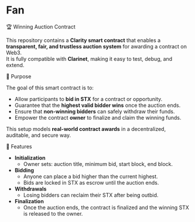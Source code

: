# Fan
🏆 Winning Auction Contract 

This repository contains a **Clarity smart contract** that enables a **transparent, fair, and trustless auction system** for awarding a contract on Web3.  
It is fully compatible with **Clarinet**, making it easy to test, debug, and extend.

 🎯 Purpose

The goal of this smart contract is to:
- Allow participants to **bid in STX** for a contract or opportunity.  
- Guarantee that the **highest valid bidder wins** once the auction ends.  
- Ensure that **non-winning bidders** can safely withdraw their funds.  
- Empower the contract **owner** to finalize and claim the winning funds.  

This setup models **real-world contract awards** in a decentralized, auditable, and secure way.

🚀 Features

- **Initialization**
  - Owner sets: auction title, minimum bid, start block, end block.  
- **Bidding**
  - Anyone can place a bid higher than the current highest.  
  - Bids are locked in STX as escrow until the auction ends.  
- **Withdrawals**
  - Losing bidders can reclaim their STX after being outbid.  
- **Finalization**
  - Once the auction ends, the contract is finalized and the winning STX is released to the owner.  



